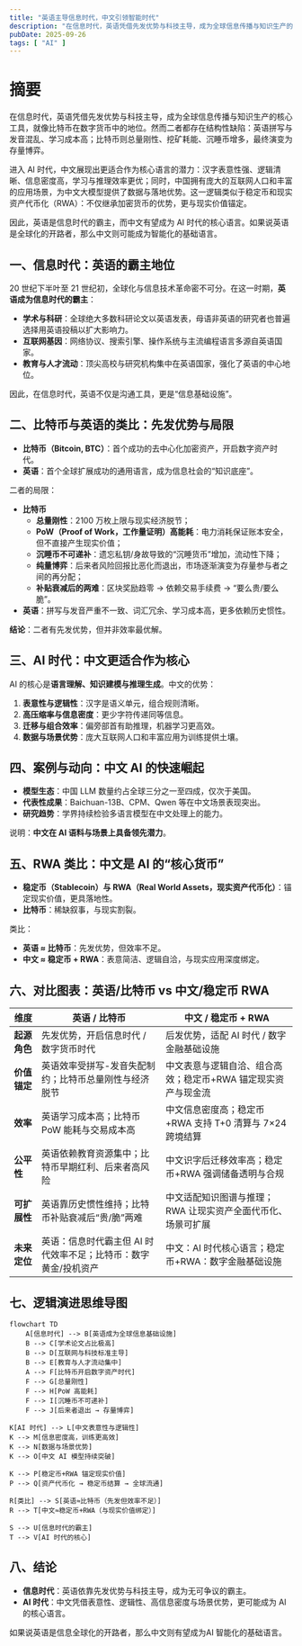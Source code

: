 ```yaml
---
title: "英语主导信息时代，中文引领智能时代"
description: "在信息时代，英语凭借先发优势与科技主导，成为全球信息传播与知识生产的核心工具，就像比特币在数字货币中的地位。然而二者都存在结构性缺陷：英语拼写与发音混乱、学习成本高；比特币则总量刚性、挖矿耗能、沉睡币增多，最终演变为存量博弈。"
pubDate: 2025-09-26
tags: [ "AI" ]
---
```


# 摘要

在信息时代，英语凭借先发优势与科技主导，成为全球信息传播与知识生产的核心工具，就像比特币在数字货币中的地位。然而二者都存在结构性缺陷：英语拼写与发音混乱、学习成本高；比特币则总量刚性、挖矿耗能、沉睡币增多，最终演变为存量博弈。

进入 AI
时代，中文展现出更适合作为核心语言的潜力：汉字表意性强、逻辑清晰、信息密度高，学习与推理效率更优；同时，中国拥有庞大的互联网人口和丰富的应用场景，为中文大模型提供了数据与落地优势。这一逻辑类似于稳定币和现实资产代币化（RWA）：不仅继承加密货币的优势，更与现实价值锚定。

因此，英语是信息时代的霸主，而中文有望成为 AI 时代的核心语言。如果说英语是全球化的开路者，那么中文则可能成为智能化的基础语言。

## 一、信息时代：英语的霸主地位

20 世纪下半叶至 21 世纪初，全球化与信息技术革命密不可分。在这一时期，**英语成为信息时代的霸主**：

- **学术与科研**：全球绝大多数科研论文以英语发表，母语非英语的研究者也普遍选择用英语投稿以扩大影响力。
- **互联网基因**：网络协议、搜索引擎、操作系统与主流编程语言多源自英语国家。
- **教育与人才流动**：顶尖高校与研究机构集中在英语国家，强化了英语的中心地位。

因此，在信息时代，英语不仅是沟通工具，更是“信息基础设施”。

## 二、比特币与英语的类比：先发优势与局限

- **比特币（Bitcoin, BTC）**：首个成功的去中心化加密资产，开启数字资产时代。
- **英语**：首个全球扩展成功的通用语言，成为信息社会的“知识底座”。

二者的局限：

- **比特币**
    - **总量刚性**：2100 万枚上限与现实经济脱节；
    - **PoW（Proof of Work，工作量证明）高能耗**：电力消耗保证账本安全，但不直接产生现实价值；
    - **沉睡币不可递补**：遗忘私钥/身故导致的“沉睡货币”增加，流动性下降；
    - **纯量博弈**：后来者风险回报比恶化而退出，市场逐渐演变为存量参与者之间的再分配；
    - **补贴衰减后的两难**：区块奖励趋零 → 依赖交易手续费 → “要么贵/要么脆”。
- **英语**：拼写与发音严重不一致、词汇冗余、学习成本高，更多依赖历史惯性。

**结论**：二者有先发优势，但并非效率最优解。

## 三、AI 时代：中文更适合作为核心

AI 的核心是**语言理解、知识建模与推理生成**。中文的优势：

1. **表意性与逻辑性**：汉字是语义单元，组合规则清晰。
2. **高压缩率与信息密度**：更少字符传递同等信息。
3. **迁移与组合效率**：偏旁部首有助推理，机器学习更高效。
4. **数据与场景优势**：庞大互联网人口和丰富应用为训练提供土壤。

## 四、案例与动向：中文 AI 的快速崛起

- **模型生态**：中国 LLM 数量约占全球三分之一至四成，仅次于美国。
- **代表性成果**：Baichuan-13B、CPM、Qwen 等在中文场景表现突出。
- **研究趋势**：学界持续检验多语言模型在中文处理上的能力。

说明：**中文在 AI 语料与场景上具备领先潜力**。

## 五、RWA 类比：中文是 AI 的“核心货币”

- **稳定币（Stablecoin）与 RWA（Real World Assets，现实资产代币化）**：锚定现实价值，更具落地性。
- **比特币**：稀缺叙事，与现实割裂。

类比：

- **英语 ≈ 比特币**：先发优势，但效率不足。
- **中文 ≈ 稳定币 + RWA**：表意简洁、逻辑自洽，与现实应用深度绑定。

## 六、对比图表：英语/比特币 vs 中文/稳定币 RWA

| 维度       | 英语 / 比特币                           | 中文 / 稳定币 + RWA                       |
|----------|------------------------------------|--------------------------------------|
| **起源角色** | 先发优势，开启信息时代 / 数字货币时代               | 后发优势，适配 AI 时代 / 数字金融基础设施             |
| **价值锚定** | 英语效率受拼写-发音失配制约；比特币总量刚性与经济脱节        | 中文表意与逻辑自洽、组合高效；稳定币+RWA 锚定现实资产与现金流    |
| **效率**   | 英语学习成本高；比特币 PoW 能耗与交易成本高           | 中文信息密度高；稳定币+RWA 支持 T+0 清算与 7×24 跨境结算 |
| **公平性**  | 英语依赖教育资源集中；比特币早期红利、后来者高风险          | 中文识字后迁移效率高；稳定币+RWA 强调储备透明与合规         |
| **可扩展性** | 英语靠历史惯性维持；比特币补贴衰减后“贵/脆”两难          | 中文适配知识图谱与推理；RWA 让现实资产全面代币化、场景可扩展     |
| **未来定位** | 英语：信息时代霸主但 AI 时代效率不足；比特币：数字黄金/投机资产 | 中文：AI 时代核心语言；稳定币+RWA：数字金融基础设施        |

## 七、逻辑演进思维导图

```mermaid
flowchart TD
    A[信息时代] --> B[英语成为全球信息基础设施]
    B --> C[学术论文占比极高]
    B --> D[互联网与科技标准主导]
    B --> E[教育与人才流动集中]
    A --> F[比特币开启数字资产时代]
    F --> G[总量刚性]
    F --> H[PoW 高能耗]
    F --> I[沉睡币不可递补]
    F --> J[后来者退出 → 存量博弈]

K[AI 时代] --> L[中文表意性与逻辑性]
K --> M[信息密度高，训练更高效]
K --> N[数据与场景优势]
K --> O[中文 AI 模型持续突破]

K --> P[稳定币+RWA 锚定现实价值]
P --> Q[资产代币化 → 稳定币结算 → 全球流通]

R[类比] --> S[英语≈比特币（先发但效率不足）]
R --> T[中文≈稳定币+RWA（与现实价值绑定）]

S --> U[信息时代的霸主]
T --> V[AI 时代的核心]
```

## 八、结论

- **信息时代**：英语依靠先发优势与科技主导，成为无可争议的霸主。
- **AI 时代**：中文凭借表意性、逻辑性、高信息密度与场景优势，更可能成为 AI 的核心语言。

如果说英语是信息全球化的开路者，那么中文则有望成为AI 智能化的基础语言。